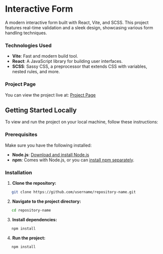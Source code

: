 # Interactive Form

A modern interactive form built with React, Vite, and SCSS. This project features real-time validation and a sleek design, showcasing various form handling techniques.

### Technologies Used

- **Vite**: Fast and modern build tool.
- **React**: A JavaScript library for building user interfaces.
- **SCSS**: Sassy CSS, a preprocessor that extends CSS with variables, nested rules, and more.

### Project Page

You can view the project live at: [Project Page](https://github.io/username/repository-name)

## Getting Started Locally

To view and run the project on your local machine, follow these instructions:

### Prerequisites

Make sure you have the following installed:

- **Node.js**: [Download and install Node.js](https://nodejs.org/)
- **npm**: Comes with Node.js, or you can [install npm separately](https://www.npmjs.com/get-npm).

### Installation

1. **Clone the repository:**

```bash
   git clone https://github.com/username/repository-name.git
```

2. **Navigate to the project directory:**

```bash
   cd repository-name
```

3. **Install dependencies:**

```bash
   npm install
```

4. **Run the project:**

```bash
   npm install
```

